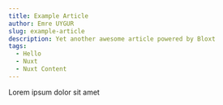 ```yaml
---
title: Example Article
author: Emre UYGUR
slug: example-article
description: Yet another awesome article powered by Bloxt
tags:
  - Hello
  - Nuxt
  - Nuxt Content
---
```


Lorem ipsum dolor sit amet
